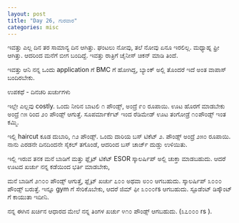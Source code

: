 ```yaml
---
layout: post
title: "Day 26, ಗುರವಾರ"
categories: misc
---
```


ಇವತ್ತು ಎಲ್ಲ ದಿನ ತರ ಸಾಮಾನ್ಯ ದಿನ ಆಗಿತ್ತು. ಘಂಟಲು ನೋವು, ತಲೆ ನೋವು ಏನೂ ಇರಲಿಲ್ಲ. ಮಧ್ಯಾಹ್ನ ಫ್ರೀ ಆಗಿತ್ತು. ಆದರಿಂದ ಮನೆಗೆ ಬೀಗ ಬಂದಿದ್ದೆ. ಇವತ್ತು ರಾತ್ರಿಗೆ ಚೈನೀಸ್ ಚಿಕನ್ ಮಾಡಿ ತಿಂದೆ.

ಇವತ್ತು ಆನಿ ನನ್ನ ಒಂದು application ಗೆ BMC ಗೆ ಹೋಗಿದ್ದ, ಬ್ಯಾಂಕ್ ಅಲ್ಲಿ ತೊಂದರೆ ಇದೆ ಅಂತ ವಾಪಾಸ್ ಬಂದಿರಬೇಕು.

ಉಪಕಥೆ - ದಿನಚರಿ ಖರ್ಚುಗಳು

ಇಲ್ಲೇ ಎಲ್ಲವು costly. ಒಂದು ನೀರಿನ ಬಾಟಲಿ ೧ ಪೌಂಡ್ಸ್, ಅಂದ್ರೆ ೯೦ ರೂಪಾಯಿ. ಊಟ ಹೊರಗೆ ಮಾಡಬೇಕು ಅಂದ್ರೆ ೧೫ ರಿಂದ ೨೦ ಪೌಂಡ್ಸ್ ಆಗುತ್ತೆ. ಸೂಪರ್ಮಾರ್ಕೆಟ್ ಇಂದ ರೆಡಿಮೇಡ್ ಊಟ ತಂಗೋಡ್ರೆ ೧೦ಪೌಂಡ್ಸ್ ಇಂತ ಕಮ್ಮಿ.

ಇಲ್ಲಿ haircut ಕೂಡ ದುಬಾರಿ, ೧೨ ಪೌಂಡ್ಸ್. ಒಂದು ದಾರಿಯ ಬಸ್ ಟಿಕೆಟ್ ೨. ಪೌಂಡ್ಸ್ ಅಂದ್ರೆ ೨೫೦ ರೂಪಾಯಿ. ನಾನು ಎರಡನೇ ದಿನದಿಂದನೇ ಸೈಕಲ್ ತಗೊಂಡೆ, ಆದರಿಂದ ಬಸ್ ಚಾರ್ಜ್ ದುಡ್ಡು ಉಳಿಯಿತು.

ಇಲ್ಲಿ ಇರುವ ತನಕ ಮನೆ ಬಾಡಿಗೆ ಮತ್ತು ಫ್ಲೈಟ್ ಟಿಕೆಟ್ ESOR ಸ್ಕಾಲರ್ಷಿಪ್ ಅಲ್ಲಿ ಚುಕ್ತಾ ಮಾಡಬಹುದು. ಆದರೆ ಊಟದ ಖರ್ಚು ನನ್ನ ಕಡೆಯಿಂದ ಭರ್ತಿ ಮಾಡಬೇಕು,

ಮನೆ ಬಾಡಿಗೆ ೨೧೦೦ ಪೌಂಡ್ಸ್ ಆಗುತ್ತೆ, ಫ್ಲೈಟ್ ಖರ್ಚು ೭೦೦ ಅಥವಾ ೮೦೦ ಆಗಬಹುದು. ಸ್ಕಾಲರ್ಷಿಪ್ ೩೦೦೦ ಪೌಂಡ್ಸ್ ಬರುತ್ತೆ. ಇನ್ನೂ gym ಗೆ ಸೇರಿಕೊಬೇಕು, ಆದರೆ ಜಿಮ್ ಫೀ ೩೦೦೦rs ಆಗಬಹುದು. ಸ್ಟೂಡೆಂಟ್ ಡಿಸ್ಕೌಂಟ್ ಗೆ ಕಾಯುತಾ ಇದೀನಿ.

ನನ್ನ ಈಗಿನ ಖರ್ಚಿನ ಆಧಾರದ ಮೇಲೆ ನನ್ನ ತಿಂಗಳ ಖರ್ಚು ೪೧೦ ಪೌಂಡ್ಸ್ ಆಗಬಹುದು. (೩೭೦೦೦ rs ). 
